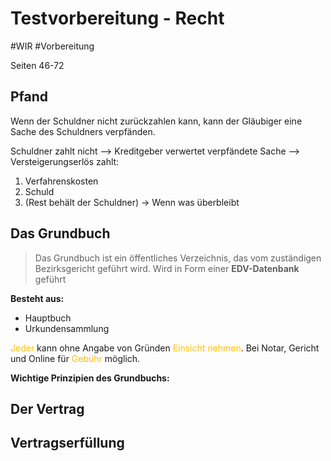 # Testvorbereitung - Recht
#WIR #Vorbereitung 

Seiten 46-72

## Pfand

Wenn der Schuldner nicht zurückzahlen kann, kann der Gläubiger eine Sache des Schuldners verpfänden.

Schuldner zahlt nicht --> Kreditgeber verwertet verpfändete Sache --> Versteigerungserlös zahlt:
1. Verfahrenskosten
2. Schuld
3. (Rest behält der Schuldner) -> Wenn was überbleibt

## Das Grundbuch

> Das Grundbuch ist ein öffentliches Verzeichnis, das vom zuständigen Bezirksgericht geführt wird.
> Wird in Form einer **EDV-Datenbank** geführt

**Besteht aus:**
- Hauptbuch
- Urkundensammlung

<span style="color:#ffc000">Jeder</span> kann ohne Angabe von Gründen <span style="color:#ffc000">Einsicht nehmen</span>. Bei Notar, Gericht und Online für <span style="color:#ffc000">Gebühr </span>möglich.

**Wichtige Prinzipien des Grundbuchs:**





## Der Vertrag

## Vertragserfüllung


